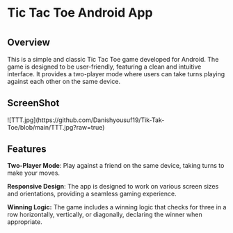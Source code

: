 <h1>Tic Tac Toe Android App<h1>
<h2>Overview</h2>
<p>This is a simple and classic Tic Tac Toe game developed for Android. The game is designed to be user-friendly, featuring a clean and intuitive interface. It provides a two-player mode where users can take turns playing against each other on the same device.
</p>
  <h2>ScreenShot</h2>
 <p>![TTT.jpg](https://github.com/Danishyousuf19/Tik-Tak-Toe/blob/main/TTT.jpg?raw=true)</p> 
<h2>Features</h2>
  
<b>Two-Player Mode</b>: Play against a friend on the same device, taking turns to make your moves.

<b>Responsive Design</b>: The app is designed to work on various screen sizes and orientations, providing a seamless gaming experience.

<b>Winning Logic:</b> The game includes a winning logic that checks for three in a row horizontally, vertically, or diagonally, declaring the winner when appropriate.

